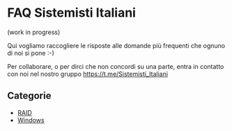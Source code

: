 # FAQ Sistemisti Italiani

(work in progress)

Qui vogliamo raccogliere le risposte alle domande più frequenti che ognuno di noi si pone :-)

Per collaborare, o per dirci che non concordi su una parte, entra in contatto con noi nel nostro gruppo https://t.me/Sistemisti_Italiani

## Categorie

* [RAID](RAID.md)
* [Windows](Windows.md)
